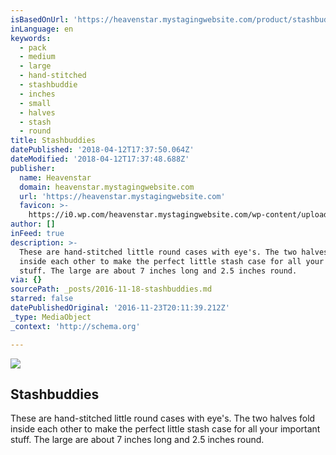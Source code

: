 ```yaml
---
isBasedOnUrl: 'https://heavenstar.mystagingwebsite.com/product/stashbuddies/?v=7516fd43adaa'
inLanguage: en
keywords:
  - pack
  - medium
  - large
  - hand-stitched
  - stashbuddie
  - inches
  - small
  - halves
  - stash
  - round
title: Stashbuddies
datePublished: '2018-04-12T17:37:50.064Z'
dateModified: '2018-04-12T17:37:48.688Z'
publisher:
  name: Heavenstar
  domain: heavenstar.mystagingwebsite.com
  url: 'https://heavenstar.mystagingwebsite.com'
  favicon: >-
    https://i0.wp.com/heavenstar.mystagingwebsite.com/wp-content/uploads/2016/08/cropped-icon.jpg?fit=192%2C192&ssl=1
author: []
inFeed: true
description: >-
  These are hand-stitched little round cases with eye's. The two halves fold
  inside each other to make the perfect little stash case for all your important
  stuff. The large are about 7 inches long and 2.5 inches round.
via: {}
sourcePath: _posts/2016-11-18-stashbuddies.md
starred: false
datePublishedOriginal: '2016-11-23T20:11:39.212Z'
_type: MediaObject
_context: 'http://schema.org'

---
```

<article style=""><img src="https://imgflo.herokuapp.com/graph/2b2431f8e7ba7b0/cf8eb2fefab8fd718160ef3d66456c69/croprotate.jpg?cropheight=1200&amp;cropwidth=1152&amp;degrees=0&amp;input=https%3A%2F%2Fi1.wp.com%2Fheavenstar.mystagingwebsite.com%2Fwp-content%2Fuploads%2F2016%2F11%2FCM160514-104430087.jpg%3Ffit%3D1200%252C1200%26ssl%3D1&amp;x=25&amp;y=0" /><h1>Stashbuddies</h1><p>These are hand-stitched little round cases with eye's. The two halves fold inside each other to make the perfect little stash case for all your important stuff. The large are about 7 inches long and 2.5 inches round.</p></article>